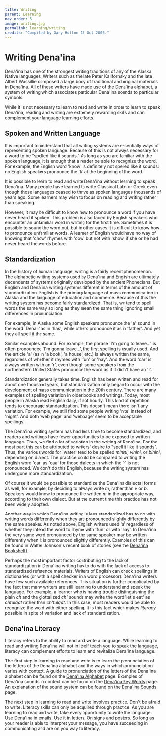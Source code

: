 ```yaml
---
title: Writing
parent: Learning
nav_order: 5
image: writing.jpg
permalink: learning/writing
credits: "Compiled by Gary Holton 15 Oct 2005."
---
```


		
# Writing Dena'ina

Dena'ina has one of the strongest writing traditions of any of the Alaska Native languages. Writers such as the late Peter Kalifornsky and the late Albert Wassillie composed a large body of traditional and original materials in Dena'ina. All of these writers have made use of the Dena'ina alphabet, a system of writing which associates particular Dena'ina sounds to particular symbols. 

While it is not necessary to learn to read and write in order to learn to speak Dena'ina, reading and writing are extremely rewarding skills and can complement your language learning efforts.


## Spoken and Written Language

It is important to understand that all writing systems are essentially ways of representing spoken language. Because of this is not always necessary for a word to be "spelled like it sounds." As long as you are familiar with the spoken language, it is enough that a reader be able to recognize the word. For example, the English word 'know' is definitely not spelled like it sounds: no English speakers pronounce the 'k' at the beginning of the word. 

It is possible to learn to read and write Dena'ina without learning to speak Dena'ina. Many people have learned to write Classical Latin or Greek even though those languages ceased to thrive as spoken languages thousands of years ago. Some learners may wish to focus on reading and writing rather than speaking. 


However, it may be difficult to know how to pronounce a word if you have never heard it spoken. This problem is also faced by English speakers who encounter an unfamiliar word in writing for the first time. Sometimes it is possible to sound the word out, but in other cases it is difficult to know how to pronounce unfamiliar words. A learner of English would have no way of knowing that 'chow' rhymes with 'cow' but not with 'show' if she or he had never heard the words before. 

## Standardization

In the history of human language, writing is a fairly recent phenomenon. The alphabetic writing systems used by Dena'ina and English are ultimately decendents of systems originally developed by the ancient Phonecians. 
But English and Dena'ina writing systems different in terms of the amount of standardization. English is the primary language of mass communication in Alaska and the language of education and commerce. Because of this the writing system has become fairly standardized. That is, we tend to spell words the same way so long as they mean the same thing, ignoring small differences in pronunciation.

For example, in Alaska some English speakers pronounce the 'a' sound in the word 'Denali' as in 'has', while others pronounce it as in 'father'. And yet they all spell it the same. 

Similar examples abound. For example, the phrase 'I'm going to leave...' is often pronounced 'I'm gonna leave...', the first spelling is usually used. 
And the article 'a' (as in 'a book', 'a house', etc.) is always written the same, regardless of whether it rhymes with 'fun' or 'hay'. And the word 'car' is always written with an 'r', even though some speakers from the northeastern United States pronounce the word as if it didn't have an 'r'.
</p>

<p>
Standardization generally takes time. English has been written and read for about one thousand years, but standardization only began to occur with the development of mass communication in the 20th century. There are many examples of spelling variation in older books and writings. Today, most people in Alaska read English daily, if not hourly. This kind of repetition tends to encourage standardization. This doesn't mean there isn't any variation. For example, we still find some people writing 'nite' instead of 'night'. And both 'web page' and 'webpage' seem to be acceptable spellings. 


The Dena'ina writing system has had less time to become standardized, and readers and writings have fewer opportunities to be exposed to written language. Thus, we find a lot of variation in the writing of Dena'ina. For the most part this can be attributed to writers' desire to "spell it like it sounds". Thus, the various words for 'water' tend to be spelled <i>minłni</i>,
<i>vinłni</i>, or
<i>binłni</i>,
depending on dialect.
The practice could be compared to writing the English word 'car' as 'caa' for those dialects in which the 'r' is not pronounced. We don't do this English, because the writing system has undergone more standardization.

Of course it would be possible to standardize the Dena'ina dialectal forms as well, for example, by deciding to always write <i>m</i>, rather than <i>v</i> or <i>b</i>. Speakers would know to pronounce the written <i>m</i> in the appropriate way, according to their own dialect. But at the current time this practice has not been widely adopted.

Another way in which Dena'ina writing is less standardized has to do with writing words differently when they are pronounced slightly differently by the same speaker. As noted above, English writers used 'a' regardless of whether they intend the word to rhyme with 'fun' or with 'hay'. In Dena'ina the very same word pronounced by the same speaker may be written differently when it is pronounced slightly differently. Examples of this can be found in Walter Johnson's recent book of stories (see the <a href="bookshelf.html">Dena'ina Bookshelf</a>). 

Perhaps the most important factor contributing to the lack of standardization in Dena'ina writing has to do with the lack of access to standardized reference materials. Writers of English can check spellings in dictionaries (or with a spell checker in a word processor). Dena'ina writers have few such available references. This situation is further complicated by the fact that many writers are still learning to understand and speak the language. For example, a learner who is having trouble distinguishing the plain <i>ch</i> and the glottalized <i>ch'</i> sounds may write the word 'let's eat' as <i>chtulqat</i> rather than <i>ch'tulqat</i>. In this case, most readers would be able to recognize the word with either spelling. It is this fact which makes <i>literacy</i> possible in spite of variation and lack of standardization.


## Dena'ina Literacy

Literacy refers to the ability to read and write a language. While learning to read and writing Dena'ina will not in itself teach you to speak the language, literacy can complement efforts to learn and revitalize Dena'ina language.

The first step in learning to read and write is to learn the pronunciation of the letters of the Dena'ina alphabet and the ways in which pronunciation varies with context. A guide to pronunciation of the letters of the Dena'ina alphabet can be found on the <a href="alphabet.html">Dena'ina Alphabet</a> page. Examples of Dena'ina sounds in context can be found on the <a href="keywords.html">Dena'ina Key Words</a> page. An explanation of the sound system can be found on the <a href="sounds.html">Dena'ina Sounds</a> page.

The next step in learning to read and write involves practice. Don't be afraid to write. Literacy skills can only be acquired through practice.  As you are learning to read and write, take every opportunity to write the language. Use Dena'ina in emails. Use it in letters. On signs and posters. So long as your reader is able to interpret your message, you have succeeding in communicating and are on you way to literacy.
